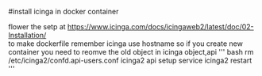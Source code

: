 #install icinga in docker container

flower the setp at
https://www.icinga.com/docs/icingaweb2/latest/doc/02-Installation/  
to make dockerfile
remember icinga use hostname so if you create new container you need to reomve the old object in icinga object,api
''' bash
rm /etc/icinga2/confd.api-users.conf
icinga2 api setup
service icinga2 restart
'''


